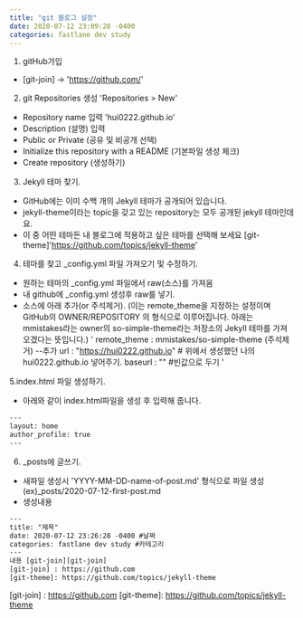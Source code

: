 ```yaml
---
title: "git 블로그 설정"
date: 2020-07-12 23:09:28 -0400
categories: fastlane dev study
---
```

1. gitHub가입
- [git-join] -> 'https://github.com/'

2. git Repositories 생성 'Repositories > New'
- Repository name 입력 'hui0222.github.io'
- Description (설명) 입력
- Public or Private (공유 및 비공개 선택)
- Initialize this repository with a README (기본파일 생성 체크)
- Create repository (생성하기)

3. Jekyll 테마 찾기. 
- GitHub에는 이미 수백 개의 Jekyll 테마가 공개되어 있습니다. 
- jekyll-theme이라는 topic을 갖고 있는 repository는 모두 공개된 jekyll 테마인데요. 
- 이 중 어떤 테마든 내 블로그에 적용하고 싶은 테마를 선택해 보세요
[git-theme]'https://github.com/topics/jekyll-theme'

4. 테마를 찾고 _config.yml 파일 가져오기 및 수정하기.
- 원하는 테마의 _config.yml 파일에서 raw(소스)를 가져옴
- 내 github에 _config.yml 생성후 raw를 넣기.
- 소스에 아래 추가(or 주석제거).
(이는 remote_theme을 지정하는 설정이며 GitHub의 OWNER/REPOSITORY 의 형식으로 이루어집니다. 아래는 mmistakes라는 owner의 so-simple-theme라는 저장소의 Jekyll 테마를 가져오겠다는 뜻입니다.)
'
remote_theme : mmistakes/so-simple-theme (주석제거) --추가
url          : "https://hui0222.github.io" # 위에서 생성했던 나의 hui0222.github.io 넣어주기.
baseurl      : "" #빈값으로 두기
'

5.index.html 파일 생성하기.
- 아래와 같이 index.html파일을 생성 후 입력해 줍니다.
```html
---
layout: home
author_profile: true
---
```

6. _posts에 글쓰기.
- 새파일 생성시 'YYYY-MM-DD-name-of-post.md' 형식으로 파일 생성
(ex)_posts/2020-07-12-first-post.md
- 생성내용
```html
---
title: "제목"
date: 2020-07-12 23:26:28 -0400 #날짜
categories: fastlane dev study #카테고리
---
내용 [git-join][git-join]
[git-join] : https://github.com
[git-theme]: https://github.com/topics/jekyll-theme
```

[git-join] : https://github.com
[git-theme]: https://github.com/topics/jekyll-theme
